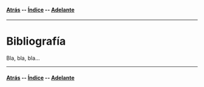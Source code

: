 #### [Atrás](conclusiones.html) -- [Índice](index.html) -- [Adelante](contacto.html)
***

# Bibliografía

Bla, bla, bla...

***
#### [Atrás](conclusiones.html) -- [Índice](index.html) -- [Adelante](contacto.html)
